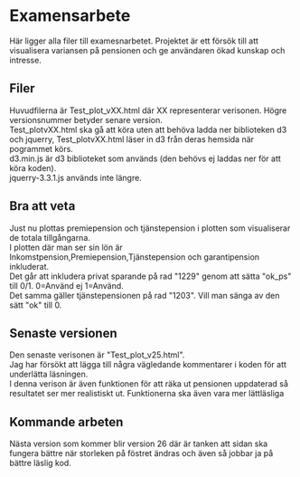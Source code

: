 # Examensarbete
Här ligger alla filer till examesnarbetet. Projektet är ett försök till att visualisera variansen på pensionen och ge användaren ökad 
kunskap och intresse.
## Filer
Huvudfilerna är Test_plot_vXX.html där XX representerar verisonen. Högre versionsnummer betyder senare version.</br>
Test_plotvXX.html ska gå att köra uten att behöva ladda ner biblioteken d3 och jquerry, Test_plotvXX.html läser in d3 från deras hemsida 
när pogrammet körs.</br>
d3.min.js är d3 biblioteket som används (den behövs ej laddas ner för att köra koden).</br>
jquerry-3.3.1.js används inte längre.
## Bra att veta
Just nu plottas premiepension och tjänstepension i plotten som visualiserar de totala tillgångarna.</br>
I plotten där man ser sin lön är Inkomstpension,Premiepension,Tjänstepension och garantipension inkluderat.</br>
Det går att inkludera privat sparande på rad "1229" genom att sätta "ok_ps" till 0/1. 0=Använd ej 1=Använd.</br>
Det samma gäller tjänstepensionen på rad "1203". Vill man sänga av den sätt "ok" till 0.</br>
## Senaste versionen
Den senaste verisonen är "Test_plot_v25.html".</br>
Jag har försökt att lägga till några vägledande kommentarer i koden för att underlätta läsningen. </br>
I denna verison är även funktionen för att räka ut pensionen uppdaterad så resultatet ser mer realistiskt ut.
Funktionerna ska även vara mer lättläsliga 
## Kommande arbeten
Nästa version som kommer blir version 26 där är tanken att sidan ska fungera bättre när storleken på föstret ändras och även så jobbar ja på bättre läslig kod.
